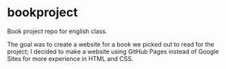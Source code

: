 # bookproject
Book project repo for english class.

The goal was to create a website for a book we picked out to read for the project; I decided to make a website using GitHub Pages instead of Google Sites for more experience in HTML and CSS.
